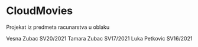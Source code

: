 # CloudMovies
Projekat iz predmeta racunarstva u oblaku

Vesna Zubac SV20/2021
Tamara Zubac SV17/2021
Luka Petkovic SV16/2021